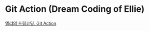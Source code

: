 # Git Action (Dream Coding of Ellie)

[엘리의 드림코딩, Git Action](https://www.youtube.com/watch?v=iLqGzEkusIw)